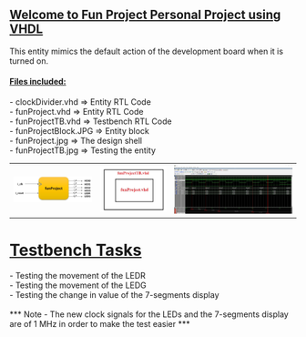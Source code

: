 <h2><u>Welcome to Fun Project Personal Project using VHDL</u></h2>
<p>
This entity mimics the default action of the development board when it is turned on.
</p>
<h4><u>Files included:</u></h4>
<p>
- clockDivider.vhd  =>  Entity RTL Code<br>
- funProject.vhd    =>  Entity RTL Code<br>
- funProjectTB.vhd  =>  Testbench RTL Code<br>
- funProjectBlock.JPG  =>  Entity block<br>
- funProject.jpg  =>  The design shell<br>
- funProjectTB.jpg  =>  Testing the entity<br>
</p>
<table>
    <tr>
            <td><img src="https://github.com/Matanlaza89/Fun-Project/blob/main/images/funProjectBlock.JPG" alt=""></td>
            <td><img src="https://github.com/Matanlaza89/Fun-Project/blob/main/images/funProject.JPG" alt=""></td>
            <td><img src="https://github.com/Matanlaza89/Fun-Project/blob/main/images/funProjectTB.JPG" alt=""></td>
</table>

<h1><u>Testbench Tasks</u></h1>
<p>
- Testing the movement of the LEDR <br>
- Testing the movement of the LEDG <br>
- Testing the change in value of the 7-segments display <br><br>
*** Note - The new clock signals for the LEDs and  the 7-segments display are of 1 MHz in order to make the test easier ***
</p>
